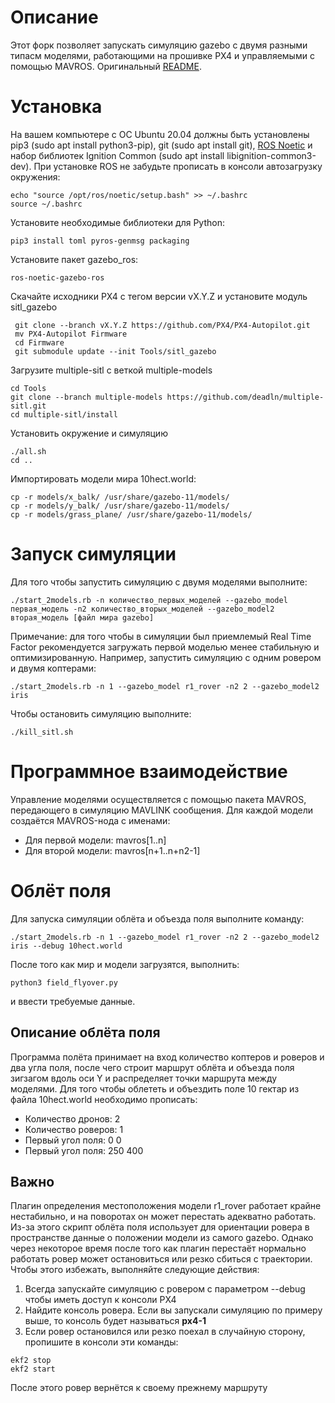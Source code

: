 # Описание
Этот форк позволяет запускать симуляцию gazebo с двумя разными типасм моделями, работающими на прошивке PX4 и управляемыми с помощью MAVROS. Оригинальный [README](https://github.com/deadln/multiple-sitl/blob/develop/README).
# Установка
На вашем компьютере с ОС Ubuntu 20.04 должны быть установлены pip3 (sudo apt install python3-pip), git (sudo apt install git), [ROS Noetic](http://wiki.ros.org/noetic/Installation/Ubuntu) и набор библиотек Ignition Common (sudo apt install libignition-common3-dev). При установке ROS не забудьте прописать в консоли автозагрузку окружения:
```
echo "source /opt/ros/noetic/setup.bash" >> ~/.bashrc
source ~/.bashrc
```
Установите необходимые библиотеки для Python:
```
pip3 install toml pyros-genmsg packaging
```
Установите пакет gazebo_ros:
```
ros-noetic-gazebo-ros
```
Скачайте исходники PX4 с тегом версии vX.Y.Z и установите модуль sitl_gazebo
```
 git clone --branch vX.Y.Z https://github.com/PX4/PX4-Autopilot.git
 mv PX4-Autopilot Firmware
 cd Firmware
 git submodule update --init Tools/sitl_gazebo
```
Загрузите multiple-sitl с веткой multiple-models
```
cd Tools
git clone --branch multiple-models https://github.com/deadln/multiple-sitl.git
cd multiple-sitl/install
```
Установить окружение и симуляцию
```
./all.sh
cd ..
```
Импортировать модели мира 10hect.world:
```
cp -r models/x_balk/ /usr/share/gazebo-11/models/
cp -r models/y_balk/ /usr/share/gazebo-11/models/
cp -r models/grass_plane/ /usr/share/gazebo-11/models/
```

# Запуск симуляции
Для того чтобы запустить симуляцию с двумя моделями выполните:
```
./start_2models.rb -n количество_первых_моделей --gazebo_model первая_модель -n2 количество_вторых_моделей --gazebo_model2 вторая_модель [файл мира gazebo]
```
Примечание: для того чтобы в симуляции был приемлемый Real Time Factor рекомендуется загружать первой моделью менее стабильную и оптимизированную. Например, запустить симуляцию с одним ровером и двумя коптерами:
```
./start_2models.rb -n 1 --gazebo_model r1_rover -n2 2 --gazebo_model2 iris
```
Чтобы остановить симуляцию выполните:
```
./kill_sitl.sh
```
# Программное взаимодействие
Управление моделями осуществляется с помощью пакета MAVROS, передающего в симуляцию MAVLINK сообщения. Для каждой модели создаётся MAVROS-нода с именами:
* Для первой модели: mavros[1..n]
* Для второй модели: mavros[n+1..n+n2-1]
# Облёт поля
Для запуска симуляции облёта и объезда поля выполните команду:
```
./start_2models.rb -n 1 --gazebo_model r1_rover -n2 2 --gazebo_model2 iris --debug 10hect.world
```
После того как мир и модели загрузятся, выполнить:
```
python3 field_flyover.py
```
и ввести требуемые данные.
## Описание облёта поля
Программа полёта принимает на вход количество коптеров и роверов и два угла поля, после чего строит маршрут облёта и объезда поля зигзагом вдоль оси Y и распределяет точки маршрута между моделями. Для того чтобы облететь и объездить поле 10 гектар из файла 10hect.world необходимо прописать:
* Количество дронов: 2
* Количество роверов: 1
* Первый угол поля: 0 0
* Первый угол поля: 250 400
## Важно
Плагин определения местоположения модели r1_rover работает крайне нестабильно, и на поворотах он может перестать адекватно работать. Из-за этого скрипт облёта поля использует для ориентации ровера в пространстве данные о положении модели из самого gazebo. Однако через некоторое время после того как плагин перестаёт нормально работать ровер может остановиться или резко сбиться с траектории. Чтобы этого избежать, выполняйте следующие действия:
1) Всегда запускайте симуляцию с ровером с параметром --debug чтобы иметь доступ к консоли PX4
2) Найдите консоль ровера. Если вы запускали симуляцию по примеру выше, то консоль будет называться <b>px4-1</b>
3) Если ровер остановился или резко поехал в случайную сторону, пропишите в консоли эти команды:
```
ekf2 stop
ekf2 start
```
После этого ровер вернётся к своему прежнему маршруту
